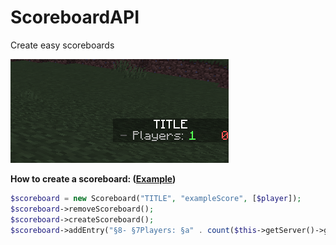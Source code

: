 # ScoreboardAPI

Create easy scoreboards

![Example](example/example.png)

**How to create a scoreboard: ([Example](https://github.com/r3pt1s/ScoreboardAPI/blob/main/example/src/example/ScoreboardExample.php))**
 ```php
$scoreboard = new Scoreboard("TITLE", "exampleScore", [$player]);
$scoreboard->removeScoreboard();
$scoreboard->createScoreboard();
$scoreboard->addEntry("§8- §7Players: §a" . count($this->getServer()->getOnlinePlayers()));



